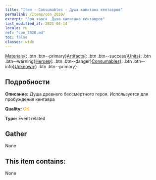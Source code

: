 ```yaml
---
title: "Item - Consumables - Душа капитана кентавров"
permalink: /Items/con_2020/
excerpt: "Эра хаоса  Душа капитана кентавров"
last_modified_at: 2021-04-14
locale: ru
ref: "con_2020.md"
toc: false
classes: wide
---
```

 [Materials](/ru/Items/){: .btn .btn--primary}[Artifacts](/ru/Items/Artifacts/){: .btn .btn--success}[Units](/ru/Items/Units/){: .btn .btn--warning}[Heroes](/ru/Items/Heroes/){: .btn .btn--danger}[Consumables](/ru/Items/Consumables/){: .btn .btn--info}[Unknown](/ru/Items/Unknown/){: .btn .btn--primary}

## Подробности
 **Описание:** Душа древнего бессмертного героя. Используется для пробуждения кентавра

 **Quality:** <span style="color: #FF8C00">OK</span>

 **Type:** Event related

## Gather

  None

## This item contains:

  None

